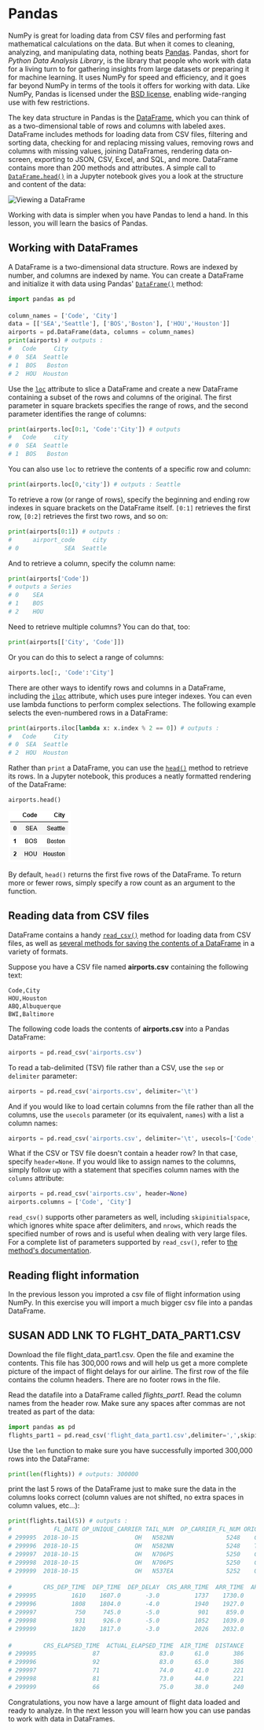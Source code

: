 # Pandas

NumPy is great for loading data from CSV files and performing fast mathematical calculations on the data. But when it comes to cleaning, analyzing, and manipulating data, nothing beats [Pandas](https://pandas.pydata.org/). Pandas, short for *Python Data Analysis Library*, is the library that people who work with data for a living turn to for gathering insights from large datasets or preparing it for machine learning. It uses NumPy for speed and efficiency, and it goes far beyond NumPy in terms of the tools it offers for working with data. Like NumPy, Pandas is licensed under the [BSD license](https://github.com/pandas-dev/pandas/blob/master/LICENSE), enabling wide-ranging use with few restrictions.

The key data structure in Pandas is the [DataFrame](https://pandas.pydata.org/pandas-docs/stable/reference/api/pandas.DataFrame.html), which you can think of as a two-dimensional table of rows and columns with labeled axes. DataFrame includes methods for loading data from CSV files, filtering and sorting data, checking for and replacing missing values, removing rows and columns with missing values, joining DataFrames, rendering data on-screen, exporting to JSON, CSV, Excel, and SQL, and more. DataFrame contains more than 200 methods and attributes. A simple call to [`DataFrame.head()`](https://pandas.pydata.org/pandas-docs/stable/reference/api/pandas.DataFrame.head.html#pandas.DataFrame.head) in a Jupyter notebook gives you a look at the structure and content of the data:

![Viewing a DataFrame](media/dataframe.png)

Working with data is simpler when you have Pandas to lend a hand. In this lesson, you will learn the basics of Pandas.

## Working with DataFrames

A DataFrame is a two-dimensional data structure. Rows are indexed by number, and columns are indexed by name. You can create a DataFrame and initialize it with data using Pandas' [`DataFrame()`](https://pandas.pydata.org/pandas-docs/stable/reference/api/pandas.DataFrame.html) method:  

```python
import pandas as pd

column_names = ['Code', 'City']
data = [['SEA','Seattle'], ['BOS','Boston'], ['HOU','Houston']]
airports = pd.DataFrame(data, columns = column_names)
print(airports) # outputs : 
#   Code     City
# 0  SEA  Seattle
# 1  BOS   Boston
# 2  HOU  Houston
```

Use the [`loc`](https://pandas.pydata.org/pandas-docs/stable/reference/api/pandas.DataFrame.loc.html#pandas.DataFrame.loc) attribute to slice a DataFrame and create a new DataFrame containing a subset of the rows and columns of the original. The first parameter in square brackets specifies the range of rows, and the second parameter identifies the range of columns:

```python
print(airports.loc[0:1, 'Code':'City']) # outputs
#   Code     city
# 0  SEA  Seattle
# 1  BOS   Boston
```

You can also use `loc` to retrieve the contents of a specific row and column:

```python
print(airports.loc[0,'city']) # outputs : Seattle 
```

To retrieve a row (or range of rows), specify the beginning and ending row indexes in square brackets on the DataFrame itself. `[0:1]` retrieves the first row, `[0:2]` retrieves the first two rows, and so on:

```python
print(airports[0:1]) # outputs : 
#      airport_code     city
# 0             SEA  Seattle
```

And to retrieve a column, specify the column name:

```python
print(airports['Code'])
# outputs a Series 
# 0    SEA
# 1    BOS
# 2    HOU
```

Need to retrieve multiple columns? You can do that, too:

```python
print(airports[['City', 'Code']])
```
 
Or you can do this to select a range of columns:

```python
airports.loc[:, 'Code':'City']
```

There are other ways to identify rows and columns in a DataFrame, including the [`iloc`](https://pandas.pydata.org/pandas-docs/stable/reference/api/pandas.DataFrame.iloc.html#pandas.DataFrame.iloc) attribute, which uses pure integer indexes. You can even use lambda functions to perform complex selections. The following example selects the even-numbered rows in a DataFrame:

```python
print(airports.iloc[lambda x: x.index % 2 == 0]) # outputs :
#   Code     City
# 0  SEA  Seattle
# 2  HOU  Houston
```

Rather than `print` a DataFrame, you can use the [`head()`]((https://pandas.pydata.org/pandas-docs/stable/reference/api/pandas.DataFrame.head.html#pandas.DataFrame.head)) method to retrieve its rows. In a Jupyter notebook, this produces a neatly formatted rendering of the DataFrame:

```python
airports.head()
```

![DataFrame rendered in a Jupyter notebook](media/dataframe-head.png)

By default, `head()` returns the first five rows of the DataFrame. To return more or fewer rows, simply specify a row count as an argument to the function.

## Reading data from CSV files

DataFrame contains a handy [`read_csv()`](https://pandas.pydata.org/pandas-docs/stable/reference/api/pandas.read_csv.html) method for loading data from CSV files, as well as [several methods for saving the contents of a DataFrame](https://pandas.pydata.org/pandas-docs/stable/reference/io.html) in a variety of formats.

Suppose you have a CSV file named **airports.csv** containing the following text:

```csv
Code,City
HOU,Houston
ABQ,Albuquerque
BWI,Baltimore
```

The following code loads the contents of **airports.csv** into a Pandas DataFrame:

```python
airports = pd.read_csv('airports.csv')
```

To read a tab-delimited (TSV) file rather than a CSV, use the `sep` or `delimiter` parameter:

```python
airports = pd.read_csv('airports.csv', delimiter='\t')
```

And if you would like to load certain columns from the file rather than all the columns, use the `usecols` parameter (or its equivalent, `names`) with a list a column names:

```python
airports = pd.read_csv('airports.csv', delimiter='\t', usecols=['Code', 'City'])
```

What if the CSV or TSV file doesn't contain a header row? In that case, specify `header=None`. If you would like to assign names to the columns, simply follow up with a statement that specifies column names with the `columns` attribute:

```python
airports = pd.read_csv('airports.csv', header=None)
airports.columns = ['Code', 'City']
```

`read_csv()` supports other parameters as well, including `skipinitialspace`, which ignores white space after delimiters, and `nrows`, which reads the specified number of rows and is useful when dealing with very large files. For a complete list of parameters supported by `read_csv()`, refer to [the method's documentation](https://pandas.pydata.org/pandas-docs/stable/reference/api/pandas.read_csv.html#pandas.read_csv).

## Reading flight information

In the previous lesson you improted a csv file of flight information using NumPy. In this exercise you will import a much bigger csv file into a pandas DataFrame.

## SUSAN ADD LNK TO FLGHT_DATA_PART1.CSV

Download the file flight_data_part1.csv. Open the file and examine the contents. This file has 300,000 rows and will help us get a more complete picture of the impact of flight delays for our airline. The first row of the file contains the column headers. There are no footer rows in the file.

Read the datafile into a DataFrame called *flights_part1*. Read the column names from the header row. Make sure any spaces after commas are not treated as part of the data:

```python
import pandas as pd
flights_part1 = pd.read_csv('flight_data_part1.csv',delimiter=',',skipinitialspace=True)
```

Use the `len` function to make sure you have successfully imported 300,000 rows into the DataFrame: 

```python
print(len(flights)) # outputs: 300000
```

print the last 5 rows of the DataFrame just to make sure the data in the columns looks correct (column values are not shifted, no extra spaces in column values, etc...): 

```python
print(flights.tail(5)) # outputs : 
#            FL_DATE OP_UNIQUE_CARRIER TAIL_NUM  OP_CARRIER_FL_NUM ORIGIN DEST  \
# 299995  2018-10-15                OH   N582NN               5248    CLT  TLH   
# 299996  2018-10-15                OH   N582NN               5248    TLH  CLT   
# 299997  2018-10-15                OH   N706PS               5250    CLT  CRW   
# 299998  2018-10-15                OH   N706PS               5250    CRW  CLT   
# 299999  2018-10-15                OH   N537EA               5252    ORD  DAY   

#         CRS_DEP_TIME  DEP_TIME  DEP_DELAY  CRS_ARR_TIME  ARR_TIME  ARR_DELAY  \
# 299995          1610    1607.0       -3.0          1737    1730.0       -7.0   
# 299996          1808    1804.0       -4.0          1940    1927.0      -13.0   
# 299997           750     745.0       -5.0           901     859.0       -2.0   
# 299998           931     926.0       -5.0          1052    1039.0      -13.0   
# 299999          1820    1817.0       -3.0          2026    2032.0        6.0   

#         CRS_ELAPSED_TIME  ACTUAL_ELAPSED_TIME  AIR_TIME  DISTANCE  
# 299995                87                 83.0      61.0       386  
# 299996                92                 83.0      65.0       386  
# 299997                71                 74.0      41.0       221  
# 299998                81                 73.0      44.0       221  
# 299999                66                 75.0      38.0       240  
```

Congratulations, you now have a large amount of flight data loaded and ready to analyze. In the next lesson you will learn how you can use pandas to work with data in DataFrames.